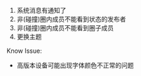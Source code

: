 1. 系统消息有通知了
2. 非(碰撞)圈内成员不能看到状态的发布者
3. 非(碰撞)圈内成员不能看到圈子成员
4. 更换主题

Know Issue:
 - 高版本设备可能出现字体颜色不正常的问题
